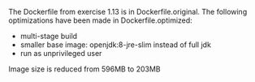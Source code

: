 The Dockerfile from exercise 1.13 is in Dockerfile.original. The following optimizations have been made in Dockerfile.optimized:
- multi-stage build
- smaller base image: openjdk:8-jre-slim instead of full jdk
- run as unprivileged user

Image size is reduced from 596MB to 203MB